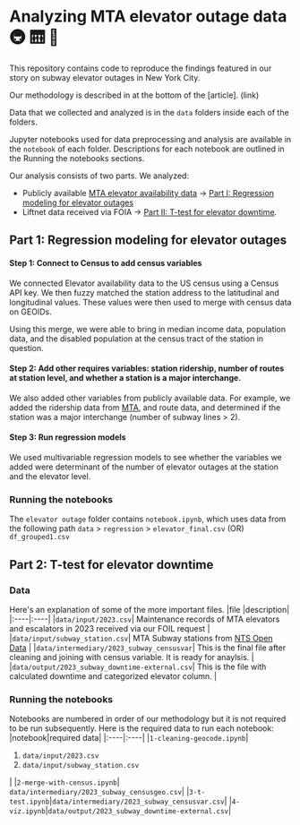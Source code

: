 
# Analyzing MTA elevator outage data 🚇 🛗 🚧

This repository contains code to reproduce the findings featured in our story on subway elevator outages in New York City.

Our methodology is described in at the bottom of the [article]. (link)

Data that we collected and analyzed is in the `data` folders inside each of the folders. 

Jupyter notebooks used for data preprocessing and analysis are available in the `notebook` of each folder. Descriptions for each notebook are outlined in the Running the notebooks sections.

Our analysis consists of two parts. We analyzed: 
* Publicly available [MTA elevator availability data](https://metrics.mta.info/?subway/elevatorescalatoravailability) &rarr; [Part I: Regression modeling for elevator outages](#part-1-regression-modeling-for-elevator-outages)  
* Liftnet data received via FOIA &rarr; [Part II: T-test for elevator downtime](#part-2-t-test-for-elevator-downtime). 


## Part 1: Regression modeling for elevator outages

#### Step 1: Connect to Census to add census variables

We connected Elevator availability data to the US census using a Census API key. We then fuzzy matched the station address to the latitudinal and longitudinal values. These values were then used to merge with census data on GEOIDs.

Using this merge, we were able to bring in median income data, population data, and the disabled population at the census tract of the station in question.

#### Step 2: Add other requires variables: station ridership, number of routes at station level, and whether a station is a major interchange.

We also added other variables from publicly available data. For example, we added the ridership data from [MTA](https://new.mta.info/agency/new-york-city-transit/subway-bus-ridership-2022), and route data, and determined if the station was a major interchange (number of subway lines > 2).

#### Step 3: Run regression models

We used multivariable regression models to see whether the variables we added were determinant of the number of elevator outages at the station and the elevator level.

### Running the notebooks

The `elevator outage` folder contains `notebook.ipynb`, which uses data from the following path `data` > `regression` > `elevator_final.csv` (OR) `df_grouped1.csv`

## Part 2: T-test for elevator downtime

### Data
Here's an explanation of some of the more important files.
|file |description|
|:----|:----|
|`data/input/2023.csv`| Maintenance records of MTA elevators and escalators in 2023 received via our FOIL request |
|`data/input/subway_station.csv`| MTA Subway stations from [NTS Open Data](https://data.ny.gov/Transportation/MTA-Subway-Stations/39hk-dx4f/about_data) |
|`data/intermediary/2023_subway_censusvar`| This is the final file after cleaning and joining with census variable. It is ready for anaylsis. |
|`data/output/2023_subway_downtime-external.csv`| This is the file with calculated downtime and categorized elevator column. |

### Running the notebooks
Notebooks are numbered in order of our methodology but it is not required to be run subsequently. Here is the required data to run each notebook:
|notebook|required data|
|:----|:----|
|`1-cleaning-geocode.ipynb`| <ol><li>`data/input/2023.csv`</li><li>`data/input/subway_station.csv`</li></ol>|
|`2-merge-with-census.ipynb`| `data/intermediary/2023_subway_censusgeo.csv`|
|`3-t-test.ipynb`|`data/intermediary/2023_subway_censusvar.csv`|
|`4-viz.ipynb`|`data/output/2023_subway_downtime-external.csv`|


